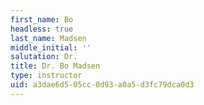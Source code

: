 ```yaml
---
first_name: Bo
headless: true
last_name: Madsen
middle_initial: ''
salutation: Dr.
title: Dr. Bo Madsen
type: instructor
uid: a3dae6d5-05cc-0d93-a0a5-d3fc79dca0d3
---
```

